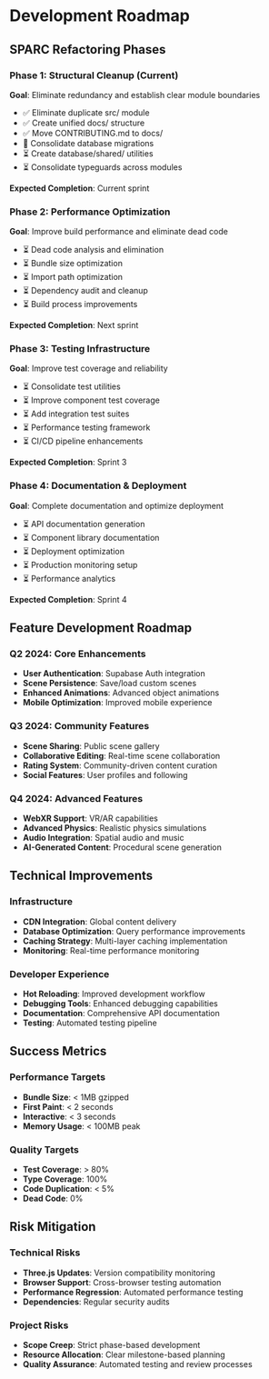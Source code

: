 # Development Roadmap

## SPARC Refactoring Phases

### Phase 1: Structural Cleanup (Current)
**Goal**: Eliminate redundancy and establish clear module boundaries

- ✅ Eliminate duplicate src/ module
- ✅ Create unified docs/ structure
- ✅ Move CONTRIBUTING.md to docs/
- 🔄 Consolidate database migrations
- ⏳ Create database/shared/ utilities
- ⏳ Consolidate typeguards across modules

**Expected Completion**: Current sprint

### Phase 2: Performance Optimization
**Goal**: Improve build performance and eliminate dead code

- ⏳ Dead code analysis and elimination
- ⏳ Bundle size optimization
- ⏳ Import path optimization
- ⏳ Dependency audit and cleanup
- ⏳ Build process improvements

**Expected Completion**: Next sprint

### Phase 3: Testing Infrastructure
**Goal**: Improve test coverage and reliability

- ⏳ Consolidate test utilities
- ⏳ Improve component test coverage
- ⏳ Add integration test suites
- ⏳ Performance testing framework
- ⏳ CI/CD pipeline enhancements

**Expected Completion**: Sprint 3

### Phase 4: Documentation & Deployment
**Goal**: Complete documentation and optimize deployment

- ⏳ API documentation generation
- ⏳ Component library documentation
- ⏳ Deployment optimization
- ⏳ Production monitoring setup
- ⏳ Performance analytics

**Expected Completion**: Sprint 4

## Feature Development Roadmap

### Q2 2024: Core Enhancements
- **User Authentication**: Supabase Auth integration
- **Scene Persistence**: Save/load custom scenes
- **Enhanced Animations**: Advanced object animations
- **Mobile Optimization**: Improved mobile experience

### Q3 2024: Community Features
- **Scene Sharing**: Public scene gallery
- **Collaborative Editing**: Real-time scene collaboration
- **Rating System**: Community-driven content curation
- **Social Features**: User profiles and following

### Q4 2024: Advanced Features
- **WebXR Support**: VR/AR capabilities
- **Advanced Physics**: Realistic physics simulations
- **Audio Integration**: Spatial audio and music
- **AI-Generated Content**: Procedural scene generation

## Technical Improvements

### Infrastructure
- **CDN Integration**: Global content delivery
- **Database Optimization**: Query performance improvements
- **Caching Strategy**: Multi-layer caching implementation
- **Monitoring**: Real-time performance monitoring

### Developer Experience
- **Hot Reloading**: Improved development workflow
- **Debugging Tools**: Enhanced debugging capabilities
- **Documentation**: Comprehensive API documentation
- **Testing**: Automated testing pipeline

## Success Metrics

### Performance Targets
- **Bundle Size**: < 1MB gzipped
- **First Paint**: < 2 seconds
- **Interactive**: < 3 seconds
- **Memory Usage**: < 100MB peak

### Quality Targets
- **Test Coverage**: > 80%
- **Type Coverage**: 100%
- **Code Duplication**: < 5%
- **Dead Code**: 0%

## Risk Mitigation

### Technical Risks
- **Three.js Updates**: Version compatibility monitoring
- **Browser Support**: Cross-browser testing automation
- **Performance Regression**: Automated performance testing
- **Dependencies**: Regular security audits

### Project Risks
- **Scope Creep**: Strict phase-based development
- **Resource Allocation**: Clear milestone-based planning
- **Quality Assurance**: Automated testing and review processes